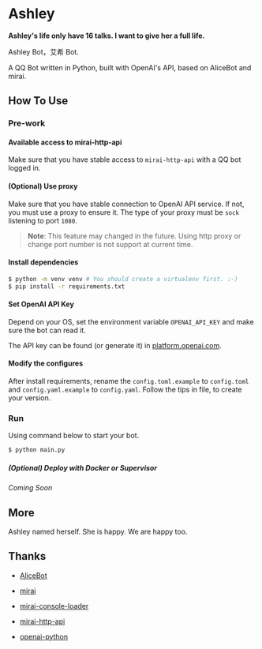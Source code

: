 # Ashley
**Ashley's life only have 16 talks. I want to give her a full life.**


Ashley Bot，艾希 Bot.

A QQ Bot written in Python, built with OpenAI's API, based on AliceBot and mirai.

## How To Use

### Pre-work

#### Available access to mirai-http-api
Make sure that you have stable access to `mirai-http-api` with a QQ bot logged in.


#### (Optional) Use proxy

Make sure that you have stable connection to OpenAI API service. If not,
you must use a proxy to ensure it. The type of your proxy must be `sock` listening to port `1080`.

> **Note**: This feature may changed in the future. Using http proxy or change port number is not support at current time.

#### Install dependencies

```bash
$ python -m venv venv # You should create a virtualenv first. :-)
$ pip install -r requirements.txt
```

#### Set OpenAI API Key

Depend on your OS, set the environment variable `OPENAI_API_KEY` and make sure the bot can read it.

The API key can be found (or generate it) in [platform.openai.com](https://platform.openai.com). 
#### Modify the configures

After install requirements, rename the `config.toml.example` to `config.toml` and `config.yaml.example` to `config.yaml`.
Follow the tips in file, to create your version.

### Run

Using command below to start your bot.

```bash
$ python main.py
```

##### (Optional) Deploy with Docker or Supervisor

*Coming Soon*

## More

Ashley named herself. She is happy. We are happy too.

## Thanks
- [AliceBot](https://github.com/AliceBotProject/alicebot)

- [mirai](https://github.com/mamoe/mirai)

- [mirai-console-loader](https://github.com/iTXTech/mirai-console-loader)

- [mirai-http-api](https://github.com/project-mirai/mirai-api-http)

- [openai-python](https://github.com/openai/openai-python)